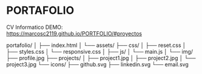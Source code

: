 # PORTAFOLIO
 CV Informatico
DEMO:
https://marcosc2119.github.io/PORTFOLIO/#proyectos


 
portafolio/
│
├── index.html
│
└── assets/
    ├── css/
    │   ├── reset.css
    │   ├── styles.css
    │   └── responsive.css
    │
    ├── js/
    │   └── main.js
    │
    └── img/
        ├── profile.jpg
        ├── projects/
        │   ├── project1.jpg
        │   ├── project2.jpg
        │   └── project3.jpg
        └── icons/
            ├── github.svg
            ├── linkedin.svg
            └── email.svg
